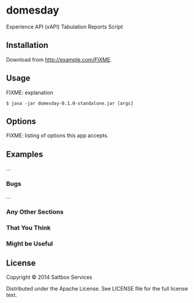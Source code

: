 # domesday

Experience API (xAPI) Tabulation Reports Script


## Installation

Download from http://example.com/FIXME.


## Usage

FIXME: explanation

    $ java -jar domesday-0.1.0-standalone.jar [args]


## Options

FIXME: listing of options this app accepts.

## Examples

...

### Bugs

...

### Any Other Sections
### That You Think
### Might be Useful

## License

Copyright © 2014 Saltbox Services

Distributed under the Apache License. See LICENSE file for the full license text.
